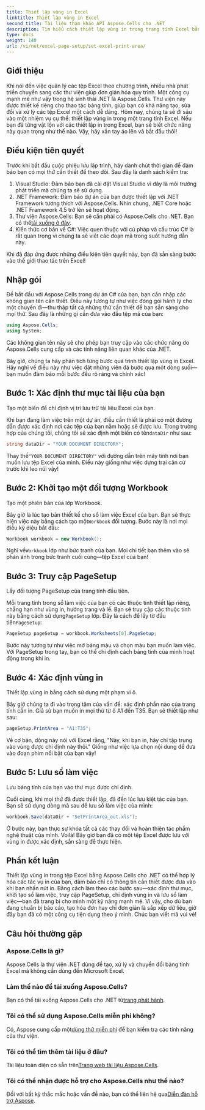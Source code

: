 ```yaml
---
title: Thiết lập vùng in Excel
linktitle: Thiết lập vùng in Excel
second_title: Tài liệu tham khảo API Aspose.Cells cho .NET
description: Tìm hiểu cách thiết lập vùng in trong trang tính Excel bằng Aspose.Cells cho .NET. Làm theo hướng dẫn từng bước của chúng tôi để hợp lý hóa các tác vụ in của bạn.
type: docs
weight: 140
url: /vi/net/excel-page-setup/set-excel-print-area/
---
```

## Giới thiệu

Khi nói đến việc quản lý các tệp Excel theo chương trình, nhiều nhà phát triển chuyển sang các thư viện giúp đơn giản hóa quy trình. Một công cụ mạnh mẽ như vậy trong hệ sinh thái .NET là Aspose.Cells. Thư viện này được thiết kế riêng cho thao tác bảng tính, giúp bạn có khả năng tạo, sửa đổi và xử lý các tệp Excel một cách dễ dàng. Hôm nay, chúng ta sẽ đi sâu vào một nhiệm vụ cụ thể: thiết lập vùng in trong một trang tính Excel. Nếu bạn đã từng vật lộn với các thiết lập in trong Excel, bạn sẽ biết chức năng này quan trọng như thế nào. Vậy, hãy xắn tay áo lên và bắt đầu thôi!

## Điều kiện tiên quyết

Trước khi bắt đầu cuộc phiêu lưu lập trình, hãy dành chút thời gian để đảm bảo bạn có mọi thứ cần thiết để theo dõi. Sau đây là danh sách kiểm tra:

1. Visual Studio: Đảm bảo bạn đã cài đặt Visual Studio vì đây là môi trường phát triển mà chúng ta sẽ sử dụng.
2. .NET Framework: Đảm bảo dự án của bạn được thiết lập với .NET Framework tương thích với Aspose.Cells. Nhìn chung, .NET Core hoặc .NET Framework 4.5 trở lên sẽ hoạt động.
3. Thư viện Aspose.Cells: Bạn sẽ cần phải có Aspose.Cells cho .NET. Bạn có thể[tải xuống ở đây](https://releases.aspose.com/cells/net/).
4. Kiến thức cơ bản về C#: Việc quen thuộc với cú pháp và cấu trúc C# là rất quan trọng vì chúng ta sẽ viết các đoạn mã trong suốt hướng dẫn này.

Khi đã đáp ứng được những điều kiện tiên quyết này, bạn đã sẵn sàng bước vào thế giới thao tác trên Excel!

## Nhập gói

Để bắt đầu với Aspose.Cells trong dự án C# của bạn, bạn cần nhập các không gian tên cần thiết. Điều này tương tự như việc đóng gói hành lý cho một chuyến đi—thu thập tất cả những thứ cần thiết để bạn sẵn sàng cho mọi thứ. Sau đây là những gì cần đưa vào đầu tệp mã của bạn:

```csharp
using Aspose.Cells;
using System;
```

Các không gian tên này sẽ cho phép bạn truy cập vào các chức năng do Aspose.Cells cung cấp và các tính năng liên quan khác của .NET.

Bây giờ, chúng ta hãy phân tích từng bước quá trình thiết lập vùng in Excel. Hãy nghĩ về điều này như việc đặt những viên đá bước qua một dòng suối—bạn muốn đảm bảo mỗi bước đều rõ ràng và chính xác!

## Bước 1: Xác định thư mục tài liệu của bạn

Tạo một biến để chỉ định vị trí lưu trữ tài liệu Excel của bạn. 

Khi bạn đang làm việc trên một dự án, điều cần thiết là phải có một đường dẫn được xác định nơi các tệp của bạn nằm hoặc sẽ được lưu. Trong trường hợp của chúng tôi, chúng tôi sẽ xác định một biến có tên`dataDir` như sau:

```csharp
string dataDir = "YOUR DOCUMENT DIRECTORY";
```

 Thay thế`"YOUR DOCUMENT DIRECTORY"` với đường dẫn trên máy tính nơi bạn muốn lưu tệp Excel của mình. Điều này giống như việc dựng trại căn cứ trước khi leo núi vậy!

## Bước 2: Khởi tạo một đối tượng Workbook

Tạo một phiên bản của lớp Workbook.

 Bây giờ là lúc tạo bản thiết kế cho sổ làm việc Excel của bạn. Bạn sẽ thực hiện việc này bằng cách tạo một`Workbook` đối tượng. Bước này là nơi mọi điều kỳ diệu bắt đầu:

```csharp
Workbook workbook = new Workbook();
```

 Nghĩ về`Workbook` lớp như bức tranh của bạn. Mọi chi tiết bạn thêm vào sẽ phản ánh trong bức tranh cuối cùng—tệp Excel của bạn!

## Bước 3: Truy cập PageSetup

Lấy đối tượng PageSetup của trang tính đầu tiên.

 Mỗi trang tính trong sổ làm việc của bạn có các thuộc tính thiết lập riêng, chẳng hạn như vùng in, hướng trang và lề. Bạn sẽ truy cập các thuộc tính này bằng cách sử dụng`PageSetup` lớp. Đây là cách để lấy tờ đầu tiên`PageSetup`:

```csharp
PageSetup pageSetup = workbook.Worksheets[0].PageSetup;
```

Bước này tương tự như việc mở bảng màu và chọn màu bạn muốn làm việc. Với PageSetup trong tay, bạn có thể chỉ định cách bảng tính của mình hoạt động trong khi in.

## Bước 4: Xác định vùng in

Thiết lập vùng in bằng cách sử dụng một phạm vi ô.

Bây giờ chúng ta đi vào trọng tâm của vấn đề: xác định phần nào của trang tính cần in. Giả sử bạn muốn in mọi thứ từ ô A1 đến T35. Bạn sẽ thiết lập như sau:

```csharp
pageSetup.PrintArea = "A1:T35";
```

Về cơ bản, dòng này nói với Excel rằng, "Này, khi bạn in, hãy chỉ tập trung vào vùng được chỉ định này thôi." Giống như việc lựa chọn nội dung để đưa vào đoạn phim nổi bật của bạn vậy!

## Bước 5: Lưu sổ làm việc

Lưu bảng tính của bạn vào thư mục được chỉ định.

Cuối cùng, khi mọi thứ đã được thiết lập, đã đến lúc lưu kiệt tác của bạn. Bạn sẽ sử dụng dòng mã sau để lưu sổ làm việc của mình:

```csharp
workbook.Save(dataDir + "SetPrintArea_out.xls");
```

Ở bước này, bạn thực sự khóa tất cả các thay đổi và hoàn thiện tác phẩm nghệ thuật của mình. Voilà! Bây giờ bạn đã có một tệp Excel được lưu với vùng in được xác định, sẵn sàng để thực hiện.

## Phần kết luận

Thiết lập vùng in trong tệp Excel bằng Aspose.Cells cho .NET có thể hợp lý hóa các tác vụ in của bạn, đảm bảo chỉ có thông tin cần thiết được đưa vào khi bạn nhấn nút in. Bằng cách làm theo các bước sau—xác định thư mục, khởi tạo sổ làm việc, truy cập PageSetup, chỉ định vùng in và lưu sổ làm việc—bạn đã trang bị cho mình một kỹ năng mạnh mẽ. Vì vậy, cho dù bạn đang chuẩn bị báo cáo, tạo hóa đơn hay chỉ đơn giản là sắp xếp dữ liệu, giờ đây bạn đã có một công cụ tiện dụng theo ý mình. Chúc bạn viết mã vui vẻ!

## Câu hỏi thường gặp

### Aspose.Cells là gì?
Aspose.Cells là thư viện .NET dùng để tạo, xử lý và chuyển đổi bảng tính Excel mà không cần dùng đến Microsoft Excel.

### Làm thế nào để tải xuống Aspose.Cells?
 Bạn có thể tải xuống Aspose.Cells cho .NET từ[trang phát hành](https://releases.aspose.com/cells/net/).

### Tôi có thể sử dụng Aspose.Cells miễn phí không?
 Có, Aspose cung cấp một[dùng thử miễn phí](https://releases.aspose.com/) để bạn kiểm tra các tính năng của thư viện.

### Tôi có thể tìm thêm tài liệu ở đâu?
 Tài liệu toàn diện có sẵn trên[Trang web tài liệu Aspose.Cells](https://reference.aspose.com/cells/net/).

### Tôi có thể nhận được hỗ trợ cho Aspose.Cells như thế nào?
 Đối với bất kỳ thắc mắc hoặc vấn đề nào, bạn có thể liên hệ qua[Diễn đàn hỗ trợ Aspose](https://forum.aspose.com/c/cells/9).